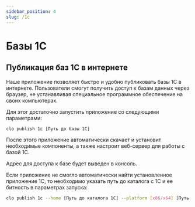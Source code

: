 ```yaml
---
sidebar_position: 4
slug: /1c
---
```


# Базы 1C

## Публикация баз 1С в интернете

Наше приложение позволяет быстро и удобно публиковать базы 1С в интернете.
Пользователи смогут получить доступ к базам данных через браузер, не устанавливая специальное программное обеспечение на своих компьютерах.

Для этог достаточно запустить приложение со следующими параметрами:

```bash
clo publish 1c [Путь до базы 1С]
```

После этого приложение автоматически скачает и установит необходимые компоненты, а также настроит веб-сервер для работы с базой 1С.

Адрес для доступа к базе будет выведен в консоль.

Если приложение не смогло автоматически найти установленное приложение 1С, то необходимо указать путь до каталога с 1С и ее битность в параметрах запуска:

```bash
clo publish 1c --home [Путь до каталога 1С] --platform [x86/x64] [Путь до базы 1С]
```
